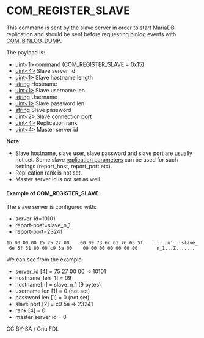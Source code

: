 
# COM_REGISTER_SLAVE

This command is sent by the slave server in order to start MariaDB replication and should be sent before requesting binlog events with [COM_BINLOG_DUMP](com_binlog_dump.md).


The payload is:



* [uint<1>](../protocol-data-types.md#fixed-length-bytes) command (COM_REGISTER_SLAVE = 0x15)
* [uint<4>](../protocol-data-types.md#fixed-length-bytes) Slave server_id
* [uint<1>](../protocol-data-types.md#fixed-length-bytes) Slave hostname length
* [string<n>](../protocol-data-types.md#fixed-length-bytes) Hostname
* [uint<1>](../protocol-data-types.md#fixed-length-bytes) Slave username len
* [string<n>](../protocol-data-types.md#fixed-length-bytes) Username
* [uint<1>](../protocol-data-types.md#fixed-length-bytes) Slave password len
* [string<n>](../protocol-data-types.md#fixed-length-bytes) Slave password
* [uint<2>](../protocol-data-types.md#fixed-length-bytes) Slave connection port
* [uint<4>](../protocol-data-types.md#fixed-length-bytes) Replication rank
* [uint<4>](../protocol-data-types.md#fixed-length-bytes) Master server id



**Note**:


* Slave hostname, slave user, slave password and slave port are usually not set.
Some slave [replication parameters](../../../../../server-usage/replication-cluster-multi-master/standard-replication/replication-and-binary-log-system-variables.md) can be used for such settings (report_host, report_port etc).
* Replication rank is not set.
* Master server id is not set as well.


#### Example of COM_REGISTER_SLAVE


The slave server is configured with:


* server-id=10101
* report-host=slave_n_1
* report-port=23241


```
1b 00 00 00 15 75 27 00    00 09 73 6c 61 76 65 5f    .....u'...slave_
 6e 5f 31 00 00 c9 5a 00    00 00 00 00 00 00 00       n_1...Z.......
```


We can see from the example:


* server_id [4] = 75 27 00 00 => 10101
* hostname_len [1] = 09
* hostname[n] = slave_n_1 (9 bytes)
* username len [1] = 0 (not set)
* password len [1] = 0 (not set)
* slave port [2] = c9 5a => 23241
* rank [4] = 0
* master server id = 0


CC BY-SA / Gnu FDL

